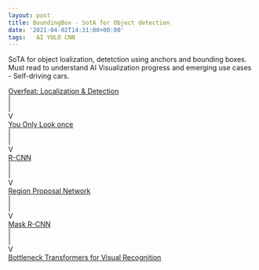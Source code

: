 ```yaml
---
layout: post
title: BoundingBox - SotA for Object detection   
date: '2021-04-02T14:31:00+00:00'
tags:   AI YOLO CNN
---
```


SoTA for object loalization, detetction using anchors and bounding boxes. Must read to understand AI Visualization progress and emerging use cases - Self-driving cars.

<a href="https://arxiv.org/abs/1312.6229"> Overfeat: Localization & Detection </a><br>
       |<br>
       |<br>
       V<br>
<a href="https://arxiv.org/abs/1506.02640"> You Only Look once </a><br>
       |<br>
       |<br>
       V<br>
<a href="https://arxiv.org/abs/1311.2524"> R-CNN </a><br>
       |<br>
       |<br>
       V<br>
<a href="https://arxiv.org/pdf/1506.01497.pdf"> Region Proposal Network </a><br>
       |<br>
       |<br>
       V<br>
<a href="https://arxiv.org/pdf/1703.06870.pdf"> Mask R-CNN </a><br>
       |<br>
       |<br>
       V<br>
<a href="https://arxiv.org/abs/2101.11605"> Bottleneck Transformers for Visual Recognition </a><br>